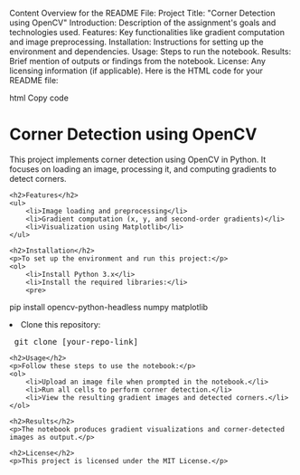 Content Overview for the README File:
Project Title: "Corner Detection using OpenCV"
Introduction: Description of the assignment's goals and technologies used.
Features: Key functionalities like gradient computation and image preprocessing.
Installation: Instructions for setting up the environment and dependencies.
Usage: Steps to run the notebook.
Results: Brief mention of outputs or findings from the notebook.
License: Any licensing information (if applicable).
Here is the HTML code for your README file:

html
Copy code
<!DOCTYPE html>
<html lang="en">
<head>
    <meta charset="UTF-8">
    <meta name="viewport" content="width=device-width, initial-scale=1.0">
    <title>README - Corner Detection using OpenCV</title>
</head>
<body>
    <h1>Corner Detection using OpenCV</h1>
    <p>This project implements corner detection using OpenCV in Python. It focuses on loading an image, processing it, and computing gradients to detect corners.</p>
    
    <h2>Features</h2>
    <ul>
        <li>Image loading and preprocessing</li>
        <li>Gradient computation (x, y, and second-order gradients)</li>
        <li>Visualization using Matplotlib</li>
    </ul>

    <h2>Installation</h2>
    <p>To set up the environment and run this project:</p>
    <ol>
        <li>Install Python 3.x</li>
        <li>Install the required libraries:</li>
        <pre>
pip install opencv-python-headless numpy matplotlib
        </pre>
        <li>Clone this repository:</li>
        <pre>
git clone [your-repo-link]
        </pre>
    </ol>

    <h2>Usage</h2>
    <p>Follow these steps to use the notebook:</p>
    <ol>
        <li>Upload an image file when prompted in the notebook.</li>
        <li>Run all cells to perform corner detection.</li>
        <li>View the resulting gradient images and detected corners.</li>
    </ol>

    <h2>Results</h2>
    <p>The notebook produces gradient visualizations and corner-detected images as output.</p>

    <h2>License</h2>
    <p>This project is licensed under the MIT License.</p>
</body>
</html>
